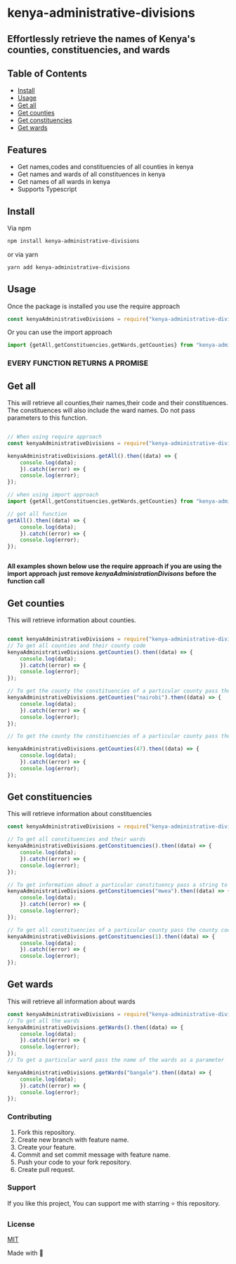 # kenya-administrative-divisions

## Effortlessly retrieve the names of Kenya's counties, constituencies, and wards

## Table of Contents

+ [Install](#install)
+ [Usage](#usage)
+ [Get all](#get-all)
+ [Get counties](#get-counties)
+ [Get constituencies](#get-constituencies)
+ [Get wards](#get-wards)

## Features

+ Get names,codes and constituencies of all counties in kenya
+ Get names and wards of all constituences in kenya
+ Get names of all wards in kenya
+ Supports Typescript

## Install

Via npm

```sh
npm install kenya-administrative-divisions

```

or via yarn

```sh
yarn add kenya-administrative-divisions
```

## Usage

Once the package is installed you use the require approach

```javascript
const kenyaAdministrativeDivisions = require("kenya-administrative-divisions");

```

Or you can use the import approach

```javascript
import {getAll,getConstituencies,getWards,getCounties} from "kenya-administrative-divisions";


```

### EVERY FUNCTION RETURNS A PROMISE

## Get all

This will retrieve all counties,their names,their code and their constituences. The constituences will also include the ward names. Do not pass parameters to this function.

```javascript

// When using require approach
const kenyaAdministrativeDivisions = require("kenya-administrative-divisions");

kenyaAdministrativeDivisions.getAll().then((data) => {
    console.log(data);
    }).catch((error) => {
    console.log(error);
});  

// when using import approach
import {getAll,getConstituencies,getWards,getCounties} from "kenya-administrative-divisions";

// get all function 
getAll().then((data) => {
    console.log(data);
    }).catch((error) => {
    console.log(error);
});  



```

**All examples shown below use the require approach if you are using the import approach just remove  *kenyaAdministrationDivisons* before the function call**

## Get counties

This will retrieve information about counties.

```javascript

const kenyaAdministrativeDivisions = require("kenya-administrative-divisions");
// To get all counties and their county code
kenyaAdministrativeDivisions.getCounties().then((data) => {
    console.log(data);
    }).catch((error) => {
    console.log(error);
});

// To get the county the constituencies of a particular county pass the county name
kenyaAdministrativeDivisions.getCounties("nairobi").then((data) => {
    console.log(data);
    }).catch((error) => {
    console.log(error);
});

// To get the county the constituencies of a particular county pass the county code

kenyaAdministrativeDivisions.getCounties(47).then((data) => {
    console.log(data);
    }).catch((error) => {
    console.log(error);
});

```

## Get constituencies

This will retrieve information about constituencies

```javascript
const kenyaAdministrativeDivisions = require("kenya-administrative-divisions");

// To get all constituencies and their wards
kenyaAdministrativeDivisions.getConstituencies().then((data) => {
    console.log(data);
    }).catch((error) => {
    console.log(error);
});  

// To get information about a particular constituency pass a string to the function
kenyaAdministrativeDivisions.getConstituencies("mwea").then((data) => {
    console.log(data);
    }).catch((error) => {
    console.log(error);
});  

// To get all constituencies of a particular county pass the county code as a parameter
kenyaAdministrativeDivisions.getConstituencies(1).then((data) => {
    console.log(data);
    }).catch((error) => {
    console.log(error);
}); 

```

## Get wards

This will retrieve all information about wards

```javascript
const kenyaAdministrativeDivisions = require("kenya-administrative-divisions");
// To get all the wards
kenyaAdministrativeDivisions.getWards().then((data) => {
    console.log(data);
    }).catch((error) => {
    console.log(error);
});
// To get a particular ward pass the name of the wards as a parameter

kenyaAdministrativeDivisions.getWards("bangale").then((data) => {
    console.log(data);
    }).catch((error) => {
    console.log(error);
});

```

### Contributing

1. Fork this repository.
2. Create new branch with feature name.
3. Create your feature.
4. Commit and set commit message with feature name.
5. Push your code to your fork repository.
6. Create pull request.

### Support

If you like this project, You can support me with starring ⭐ this repository.

### License

[MIT](LICENSE.txt)

Made with 💙